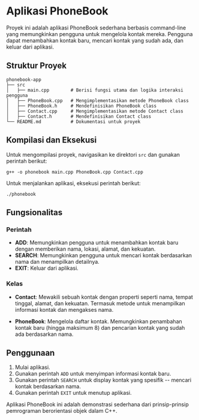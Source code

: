 # Aplikasi PhoneBook

Proyek ini adalah aplikasi PhoneBook sederhana berbasis command-line yang memungkinkan pengguna untuk mengelola kontak mereka. Pengguna dapat menambahkan kontak baru, mencari kontak yang sudah ada, dan keluar dari aplikasi.

## Struktur Proyek
```
phonebook-app
├── src
│   ├── main.cpp        # Berisi fungsi utama dan logika interaksi pengguna
│   ├── PhoneBook.cpp   # Mengimplementasikan metode PhoneBook class
│   ├── PhoneBook.h     # Mendefinisikan PhoneBook class
│   ├── Contact.cpp     # Mengimplementasikan metode Contact class
│   ├── Contact.h       # Mendefinisikan Contact class
└── README.md           # Dokumentasi untuk proyek
```

## Kompilasi dan Eksekusi

Untuk mengompilasi proyek, navigasikan ke direktori `src` dan gunakan perintah berikut:


```
g++ -o phonebook main.cpp PhoneBook.cpp Contact.cpp
```

Untuk menjalankan aplikasi, eksekusi perintah berikut:


```
./phonebook
```

## Fungsionalitas

### Perintah

- **ADD**: Memungkinkan pengguna untuk menambahkan kontak baru dengan memberikan nama, lokasi, alamat, dan kekuatan.
- **SEARCH**: Memungkinkan pengguna untuk mencari kontak berdasarkan nama dan menampilkan detailnya.
- **EXIT**: Keluar dari aplikasi.

### Kelas

- **Contact**: Mewakili sebuah kontak dengan properti seperti nama, tempat tinggal, alamat, dan kekuatan. Termasuk metode untuk menampilkan informasi kontak dan mengakses nama.

- **PhoneBook**: Mengelola daftar kontak. Memungkinkan penambahan kontak baru (hingga maksimum 8) dan pencarian kontak yang sudah ada berdasarkan nama.

## Penggunaan

1. Mulai aplikasi.
2. Gunakan perintah `ADD` untuk menyimpan informasi kontak baru.
3. Gunakan perintah `SEARCH` untuk display kontak yang spesifik -- mencari kontak berdasarkan nama.
4. Gunakan perintah `EXIT` untuk menutup aplikasi.

Aplikasi PhoneBook ini adalah demonstrasi sederhana dari prinsip-prinsip pemrograman berorientasi objek dalam C++.